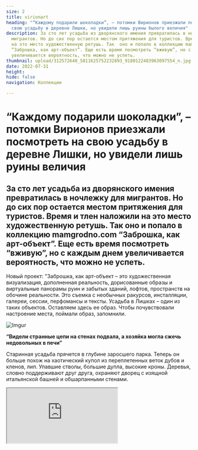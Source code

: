 ```yaml
---
size: 2
title: virionart
heading: "“Каждому подарили шоколадки”, – потомки Вирионов приезжали посмотреть на
  свою усадьбу в деревне Лишки, но увидели лишь руины былого величия"
description: За сто лет усадьба из дворянского имения превратилась в ночлежку  для
  мигрантов. Но до сих пор остается местом притяжения для туристов. Время и тлен наложили
  на это место художественную ретушь. Так  оно и попало в коллекцию mamgrodno.com
  “Заброшка, как арт-объект”. Еще есть время посмотреть “вживую”, но с каждым днем
  увеличивается вероятность, что можно не успеть.
thumbnail: upload/312572640_5811625752232893_9180122483963097554_n.jpg
date: 2022-07-31
height: 
hide: false
navigation: Коллекции

---
```

# **“Каждому подарили шоколадки”, – потомки Вирионов приезжали посмотреть на свою усадьбу в деревне Лишки, но увидели лишь руины величия**

## За сто лет усадьба из дворянского имения превратилась в ночлежку  для мигрантов. Но до сих пор остается местом притяжения для туристов. Время и тлен наложили на это место художественную ретушь. Так  оно и попало в коллекцию mamgrodno.com “Заброшка, как арт-объект”. Еще есть время посмотреть “вживую”, но с каждым днем увеличивается вероятность, что можно не успеть.

Новый проект:  "Заброшка, как арт-объект –  это художественная визуализация, дополненная реальность, дорисованные образы и виртуальные панорамы руин и забытых зданий, лофтов, пространств на обочине реальности. Это съемка с необычных ракурсов, инсталляции, галереи, сессии, перфомансы и тексты. Усадьба в Лишках – один из таких объектов. Оставляем здесь ее образ. Чтобы почувствовали настроение места, поймали образ, запомнили.

![Imgur](https://i.imgur.com/p7IwcUN.jpg)

**“Видели странные цепи на стенах подвала, а хозяйка могла сжечь недовольных в печи”**

Старинная усадьба  прячется в глубине заросшего парка. Теперь  он больше похож на хаотический купол из переплетенных веток дубов и кленов, лип. Упавшие стволы, большие дупла, высокие кроны. Деревья, словно поддерживают друг друга, охраняют дворец с изящной итальянской башней и обшарпанными стенами.

<div><iframe class="youtube" src="https://www.youtube.com/embed/iQw9seYPmic"></div>
<center>Усадьба Вирионов.Лишки.Видео Ирины Варкулевич</center>

Мы не единственные туристы. Параллельно приехали учительницы из Большой Берестовицы, готовят доклад о знаменитых местах малой родины. Правда эта красивая точка очень скоро может исчезнуть с карты достопримечательностей. Усадьба не имеет статус историко- культурной ценности. В любой момент здание могут снести.
  
– _Уже из района приезжали, скоро снесут_, –  уверенно рассказал местный житель, – _а парк оставят, это же еще ботанический сад, тут много редких растений сохранились_.
  
Идем по подъездной аллее, единственная расчищенная дорожка ведет прямо к парадным дверям,(они заколочены досками), и портику с колоннами.  Стены исписаны, окна выбиты, нижние проемы заложены блоками (говорят это место в прошлом году понравилось нелегальным мигрантам и они здесь жили на пути в Польшу).
  
Как же люди делают фотосессии внутри… оказалось, доски прогнили, гвозди вывалились, заколоченная дверь легко открывается всем желающим. 

Первое, что увидели внутри – полное отсутствие дверей. Пол под ногами был очень мягким и прогибался. Всюду разбросаны кирпичи, доски и битый печной кафель. В одной комнате частично сохранилась старинная плитка на полу. А еще валялись груды белых перьев: то ли кур там щипали, но вообще-то говорят, что в здании жила редкая сова.

<div class="gallery2">
<!-- Смените gallery2 на gallery3 или gallery4, цифра определяет количество картинок в одном ряду -->
<a href="https://imgur.com/vhDNvSv"><img src="https://i.imgur.com/vhDNvSv.jpg" title="source: imgur.com" /></a>
<a href="https://imgur.com/2x081ZO"><img src="https://i.imgur.com/2x081ZO.jpg" title="source: imgur.com" /></a>
<a href="https://imgur.com/QpJoKNH"><img src="https://i.imgur.com/QpJoKNH.jpg" title="source: imgur.com" /></a>
<a href="https://imgur.com/AeMfN4v"><img src="https://i.imgur.com/AeMfN4v.jpg" title="source: imgur.com" /></a>
</div>
  
На башню ведет крутая деревянная винтовая лестница (несмотря на ветхость, изящная, до сих пор). Подниматься по ней пришлось очень аккуратно: без перил, в  ступеньках дыры. В разбитые окна пытается влезть парк, березки и мох уже проросли на крыше усадьбы. Но сюда еще не добрались. Хорошо просматривается двор,  засыпанный листьями, воздух влажный, вокруг когда-то действовали каскады искусственных прудов, теперь они заросли или превратились в частные сажалки.
  
<div class="gallery4">
<!-- Смените gallery2 на gallery3 или gallery4, цифра определяет количество картинок в одном ряду -->
<a href="https://imgur.com/k05cfCX"><img src="https://i.imgur.com/k05cfCX.jpg" title="source: imgur.com" /></a>
<a href="https://imgur.com/Dfj1fRd"><img src="https://i.imgur.com/Dfj1fRd.jpg" title="source: imgur.com" /></a>
<a href="https://imgur.com/9caQ79U"><img src="https://i.imgur.com/9caQ79U.jpg" title="source: imgur.com" /></a>
<a href="https://imgur.com/gA5PNVR"><img src="https://i.imgur.com/gA5PNVR.jpg" title="source: imgur.com" /></a>
</div>

История усадьбы Вирионов повторяет множество подобных. В 18 веке эти земли купил  придворный врач короля Станислава Понятовского француз Карл Юзеф де Вирион. Здесь были мельница, таверна, конюшня – все сгорело в 1831 году. В том числе и первый дом. Дворец, что дожил до сегодняшних дней был построен в 1883 году потомком Кароля Вириона Владиславом, как вариант ренессансной итальянской виллы (два этажа и башня) с местными улучшениями.
  
Последний владелец Юрий Вирион восстановил дом, парк, ботанический сад. Но в 1936 году вынужден был спешно распродать имущество, уехал в Варшаву, в 1940-м году как пленный офицер попал в Освенцим, где погиб.
  
В 1939 году усадьба была национализирована. Здесь располагалась школа, общежитие, затем здание осталось пустовать. Теперь официально считается руинами. Много лет его пытались продать, но что-то не задалось. Деревня Лишки относится к Конюховскому сельсовету, и там пока не знают, когда и будут ли сносить усадьбу. Они отвечают только за сад и парк.
  
**“Ну вроде бы лучше закопать”** 

У местных жителей подробности дворянского быта теперь обросли многочисленными слухами и гуляют по интернету. Говорят, здесь был механизм, что поднимал блюда в столовую из кухни. Видели странные зловещие цепи на стенах подвала. А одна из хозяек могла сжечь крестьян в печи…

Ещё, здесь хранилась большая коллекция жуков (уничтожена в первую мировую войну), выращивали крупные улитки, а ботанические редкости в парке размножились , теперь их может найти только специалист.

<div class="gallery2">
<!-- Смените gallery2 на gallery3 или gallery4, цифра определяет количество картинок в одном ряду -->
<a href="https://imgur.com/GVVNFok"><img src="https://i.imgur.com/GVVNFok.jpg" title="source: imgur.com" /></a>
<a href="https://imgur.com/D0b9rT3"><img src="https://i.imgur.com/D0b9rT3.jpg" title="source: imgur.com" /></a>
</div>  

Но место это имеет пока ещё` и современную историю. Местный житель, ближайший сосед в деревне с усадьбой Вирионов, охотно рассказывает, как учился в школе, которая разместилась в усадьбе после национализации. Закончил 8 классов в 1974 году. Рассказ показался нам интересным, атмосферным, хотя  факты со слов сложно проверить. Речь и стиль автора мы сохранили:

 – _В классах человек по 20 было. З ўсіх вёсак ездили сюды. Где-то в 80-х школу закрыли,  детей перевели в Макаровку. Сначала культурно сделали все, покраску, красота там была. Потом разрешили свадьбы проводить. А потом не было кому в колхозе свеклу сахарную возить, военных ўзяли. Ну, солдат подвозили. Тут пошла голова-ноги: все на свете. Дзверы, завесы не выдерживали. Все развалилось. И ничего больше после этого не было. Примерно годиков 8-10 назад, то пана внуки и праўнукі прыезджаі з Канады. Дали всем шоколадки, что-то ещё там. Они по-польску говорили_.

**Они не хотели купить, привести в порядок усадьбу?** 

– _Не. А тут теперь один хотел купить. Отсюда, с района. У маі должны были документы дать. Пришёл из Минска отказ_. 

**Почему?**
  
– _Ну, вроде бы, лучше закопать, і хочуць закопать. Приезджалі на той неделе з Минска. Они сказали: у парку 72 сорта деревьев.Это сказали, да. А здание само никакой ценности не представляет_. 

...Хочется приехать сюда весной, когда первая зелень парка смешается белым кружевом одичавшего сада… Позвонили последнему владельцу здания, в хозяйство Олекшицы. Нам ответили с оптимизмом, если ещё будет стоять, приезжайте.
  
**Фото**: студенты МедиаСтарт, Ирины Варкулевич.**Видео**: Ирины Варкулевич
**Автор текста**: Ольга Дудник , МедиаСтарт.
  
  
